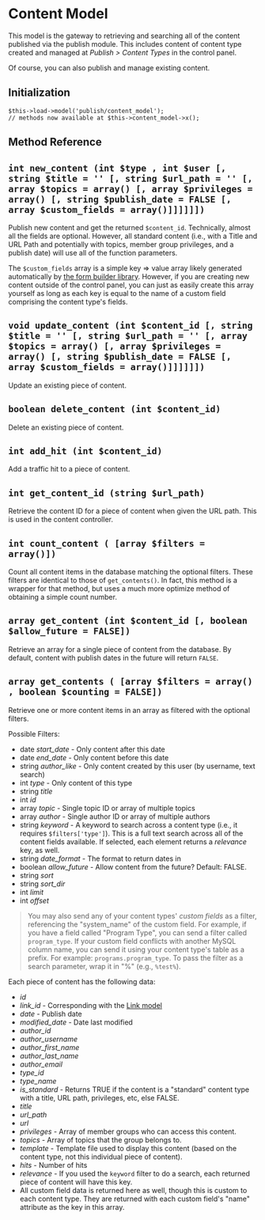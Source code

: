 # Content Model

This model is the gateway to retrieving and searching all of the content published via the publish module.  This includes content of content type created and managed at *Publish > Content Types* in the control panel.

Of course, you can also publish and manage existing content.

## Initialization

```
$this->load->model('publish/content_model');
// methods now available at $this->content_model->x();
```

## Method Reference

## `int new_content (int $type , int $user [, string $title = '' [, string $url_path = '' [, array $topics = array() [, array $privileges = array() [, string $publish_date = FALSE [, array $custom_fields = array()]]]]]])`

Publish new content and get the returned `$content_id`.  Technically, almost all the fields are optional.  However, all standard content (i.e., with a Title and URL Path and potentially with topics, member group privileges, and a publish date) will use all of the function parameters.

The `$custom_fields` array is a simple key => value array likely generated automatically by [the form builder library](/docs/developers/reference/form_builder_library.md).  However, if you are creating new content outside of the control panel, you can just as easily create this array yourself as long as each key is equal to the name of a custom field comprising the content type's fields.

## `void update_content (int $content_id [, string $title = '' [, string $url_path = '' [, array $topics = array() [, array $privileges = array() [, string $publish_date = FALSE [, array $custom_fields = array()]]]]]])`

Update an existing piece of content.

## `boolean delete_content (int $content_id)`

Delete an existing piece of content.

## `int add_hit (int $content_id)`

Add a traffic hit to a piece of content.

## `int get_content_id (string $url_path)`

Retrieve the content ID for a piece of content when given the URL path.  This is used in the content controller.

## `int count_content ( [array $filters = array()])`

Count all content items in the database matching the optional filters.  These filters are identical to those of `get_contents()`.  In fact, this method is a wrapper for that method, but uses a much more optimize method of obtaining a simple count number.

## `array get_content (int $content_id [, boolean $allow_future = FALSE])`

Retrieve an array for a single piece of content from the database.  By default, content with publish dates in the future will return `FALSE`.

## `array get_contents ( [array $filters = array() , boolean $counting = FALSE])`

Retrieve one or more content items in an array as filtered with the optional filters.

Possible Filters: 

* date *start_date* - Only content after this date
* date *end_date* - Only content before this date
* string *author_like* - Only content created by this user (by username, text search)
* int *type* - Only content of this type
* string *title*
* int *id*
* array *topic* - Single topic ID or array of multiple topics
* array *author* - Single author ID or array of multiple authors
* string *keyword* - A keyword to search across a content type (i.e., it requires `$filters['type']`).  This is a full text search across all of the content fields available.  If selected, each element returns a *relevance* key, as well.
* string *date_format* - The format to return dates in
* boolean *allow_future* - Allow content from the future?  Default: FALSE.
* string *sort*
* string *sort_dir*
* int *limit*
* int *offset*

> You may also send any of your content types' *custom fields* as a filter, referencing the "system_name" of the custom field.  For example, if
you have a field called "Program Type", you can send a filter called `program_type`.  If your custom field conflicts
with another MySQL column name, you can send it using your content type's table as a prefix.  For example: `programs.program_type`.
To pass the filter as a search parameter, wrap it in "%" (e.g., `%test%`).

Each piece of content has the following data:

* *id*
* *link_id* - Corresponding with the [Link model](/docs/developers/reference/link_model.md)
* *date* - Publish date
* *modified_date* - Date last modified
* *author_id*
* *author_username*
* *author_first_name*
* *author_last_name*
* *author_email*
* *type_id*
* *type_name*
* *is_standard* - Returns TRUE if the content is a "standard" content type with a title, URL path, privileges, etc, else FALSE.
* *title*
* *url_path*
* *url*
* *privileges* - Array of member groups who can access this content.
* *topics* - Array of topics that the group belongs to.
* *template* - Template file used to display this content (based on the content type, not this individual piece of content).
* *hits* - Number of hits
* *relevance* - If you used the `keyword` filter to do a search, each returned piece of content will have this key.
* All custom field data is returned here as well, though this is custom to each content type.  They are returned with each custom field's "name" attribute as the key in this array.